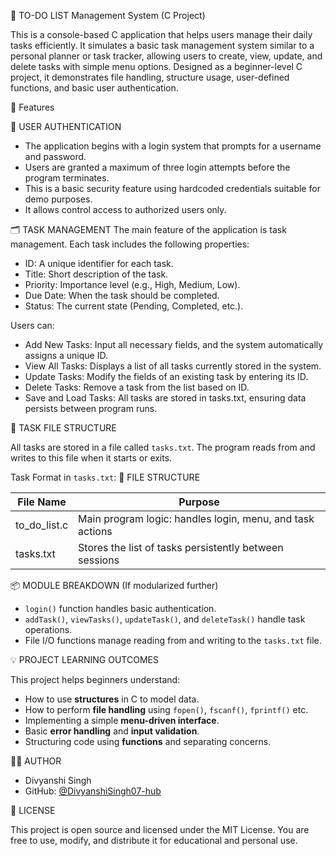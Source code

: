 📝 TO-DO LIST Management System (C Project)

This is a console-based C application that helps users manage their daily tasks efficiently. It simulates a basic task management system similar to a personal planner or task tracker, allowing users to create, view, update, and delete tasks with simple menu options. Designed as a beginner-level C project, it demonstrates file handling, structure usage, user-defined functions, and basic user authentication.

🔧 Features

👤 USER AUTHENTICATION
- The application begins with a login system that prompts for a username and password.
- Users are granted a maximum of three login attempts before the program terminates.
- This is a basic security feature using hardcoded credentials suitable for demo purposes.
- It allows control access to authorized users only.

🗂️ TASK MANAGEMENT
The main feature of the application is task management. Each task includes the following properties:
- ID: A unique identifier for each task.
- Title: Short description of the task.
- Priority: Importance level (e.g., High, Medium, Low).
- Due Date: When the task should be completed.
- Status: The current state (Pending, Completed, etc.).

Users can:
- Add New Tasks: Input all necessary fields, and the system automatically assigns a unique ID.
- View All Tasks: Displays a list of all tasks currently stored in the system.
- Update Tasks: Modify the fields of an existing task by entering its ID.
- Delete Tasks: Remove a task from the list based on ID.
- Save and Load Tasks: All tasks are stored in tasks.txt, ensuring data persists between program runs.

📄 TASK FILE STRUCTURE

All tasks are stored in a file called `tasks.txt`. The program reads from and writes to this file when it starts or exits.

Task Format in `tasks.txt`:
📂 FILE STRUCTURE

| File Name     | Purpose                                                   |
| ------------- | --------------------------------------------------------- |
| to_do_list.c  | Main program logic: handles login, menu, and task actions |
| tasks.txt     | Stores the list of tasks persistently between sessions    |

📦 MODULE BREAKDOWN (If modularized further)
- `login()` function handles basic authentication.
- `addTask()`, `viewTasks()`, `updateTask()`, and `deleteTask()` handle task operations.
- File I/O functions manage reading from and writing to the `tasks.txt` file.

💡 PROJECT LEARNING OUTCOMES

This project helps beginners understand:
- How to use **structures** in C to model data.
- How to perform **file handling** using `fopen()`, `fscanf()`, `fprintf()` etc.
- Implementing a simple **menu-driven interface**.
- Basic **error handling** and **input validation**.
- Structuring code using **functions** and separating concerns.

🧑‍💻 AUTHOR

- Divyanshi Singh  
- GitHub: [@DivyanshiSingh07-hub](https://github.com/DivyanshiSingh07-hub)

📜 LICENSE

This project is open source and licensed under the MIT License. You are free to use, modify, and distribute it for educational and personal use.
